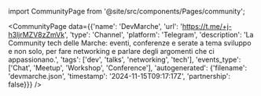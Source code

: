
import CommunityPage from '@site/src/components/Pages/community';

<CommunityPage
    data={{'name': 'DevMarche', 'url': 'https://t.me/+j-h3ljrMZV8zZmVk', 'type': 'Channel', 'platform': 'Telegram', 'description': 'La Community tech delle Marche: eventi, conferenze e serate a tema sviluppo e non solo, per fare networking e parlare degli argomenti che ci appassionano.', 'tags': ['dev', 'talks', 'networking', 'tech'], 'events_type': ['Chat', 'Meetup', 'Workshop', 'Conference'], 'autogenerated': {'filename': 'devmarche.json', 'timestamp': '2024-11-15T09:17:17Z', 'partnership': false}}}
/>
